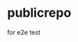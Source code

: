 # publicrepo
for e2e test




































































































































































































































































































































































































































































































































































































































































































































































































































































































































































































































































































































































































































































































































































































































































































































































































































































































































































































































































































































































































































































































































































































































































































































































































































































































































































































































































































































































































































































































































